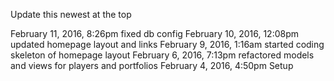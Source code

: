 Update this newest at the top

February 11, 2016, 8:26pm fixed db config
February 10, 2016, 12:08pm updated homepage layout and links
February 9, 2016, 1:16am started coding skeleton of homepage layout
February 6, 2016, 7:13pm refactored models and views for players and portfolios
February 4, 2016, 4:50pm Setup
